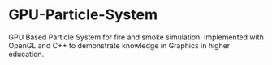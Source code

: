 # GPU-Particle-System
GPU Based Particle System for fire and smoke simulation. Implemented with OpenGL and C++ to demonstrate knowledge in Graphics in higher education.
